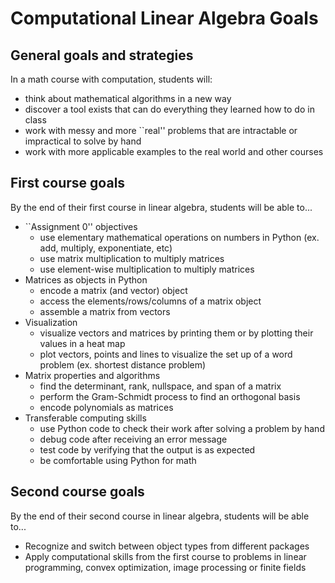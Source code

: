 # Computational Linear Algebra Goals

## General goals and strategies

In a math course with computation, students will:

* think about mathematical algorithms in a new way
* discover a tool exists that can do everything they learned how to do in class
* work with messy and more ``real'' problems that are intractable or impractical to solve by hand
* work with more applicable examples to the real world and other courses

## First course goals

By the end of their first course in linear algebra, students will be able to...

* ``Assignment 0'' objectives
    * use elementary mathematical operations on numbers in Python (ex. add, multiply, exponentiate, etc)
    * use matrix multiplication to multiply matrices
    * use element-wise multiplication to multiply matrices
* Matrices as objects in Python
    * encode a matrix (and vector) object
    * access the elements/rows/columns of a matrix object
    * assemble a matrix from vectors
* Visualization
    * visualize vectors and matrices by printing them or by plotting their values in a heat map
    * plot vectors, points and lines to visualize the set up of a word problem (ex. shortest distance problem)
* Matrix properties and algorithms
    * find the determinant, rank, nullspace, and span of a matrix
    * perform the Gram-Schmidt process to find an orthogonal basis
    * encode polynomials as matrices
* Transferable computing skills
    * use Python code to check their work after solving a problem by hand
    * debug code after receiving an error message
    * test code by verifying that the output is as expected
    * be comfortable using Python for math

## Second course goals

By the end of their second course in linear algebra, students will be able to...

* Recognize and switch between object types from different packages
* Apply computational skills from the first course to problems in linear programming, convex optimization, image processing or finite fields


